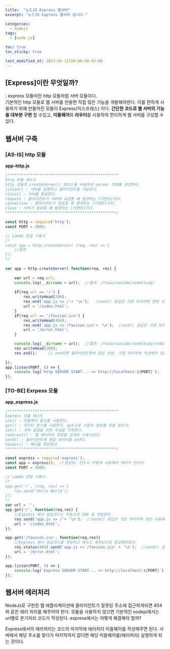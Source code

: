 ```yaml
---
title:  "노드JS Express 웹서버"
excerpt: "노드JS Express 웹서버 입니다."

categories:
  - nodejs
tags:
  - [node.js]

toc: true
toc_sticky: true

last_modified_at: 2023-03-12T20:00:00-05:00
---
```


## [Express]이란 무엇일까?
: express 모듈이란 http 모듈처럼 서버 모듈이다.  
기본적인 http 모듈로 웹 서버를 만들면 직접 많은 기능을 개발해야한다. 
이를 편하게 사용하기 위해 만들어진 모듈이 Express(익스프레스) 이다. 
**간단한 코드로 웹 서버의 기능을 대부분 구현** 할 수있고, **미들웨어**와 **라우터**를 사용하여 편리하게 웹 서버를 구성할 수 있다.

## 웹서버 구축
### [AS-IS] http 모듈
**app-http.js**
```js
/*************************************************
http 모듈 메소드
http 모듈의 createServer() 메소드를 사용하여 server 객체를 생성한다.
listen() : 서버를 실행하고 클라이언트를 기달린다.
close() : 서버를 종료한다.
request : 클라이언트가 서버에 요청할 때 발생하는 [이벤트]이다.
connection : 클라이언트가 접속할 때 발생하는 [이벤트]이다.
close : 서버가 종료될 때 발생하는 [이벤트]이다.
*************************************************/

const http = require('http');
const PORT = 3000;

// Lamda 문법 사용시
/*
const app = http.createServer( (req, res) => {
	//중략
});
*/

var app = http.createServer( function(req, res) {
	
	var url = req.url;
	console.log(__dirname + url);  //결과: /fswas/wasadm/nodeStudy/
	
	if(req.url == '/') {
        res.writeHead(200);
        res.end('app.js >> /'+ '\n');   //end() 응답은 가장 마지막에 한번 사용해야함
        url = '/index.html';        
    }
    if(req.url == '/favicon.ico') {
        res.writeHead(404);
		res.end('app.js >> /favicon.ico'+ '\n');  //end() 응답은 가장 마지막에 한번 사용해야함
        url = '/error.html';        
    }

    console.log(__dirname + url);  //결과: /fswas/wasadm/nodeStudy/index.html
    res.writeHead(200);
    res.end();     // end하면 클라이언트한테 응답 보냄. 가장 마지막에 작성해야 정상작동 한다.
    
});
app.listen(PORT, () => {
	console.log(`http SERVER START... >> http://localhost:${PORT}`);
});

```

### [TO-BE] Exrpess 모듈

**app_express.js**  
```js
/*************************************************
Express 모듈 메소드
use() : 미들웨어 함수를 사용한다.
get() : 라우터 함수를 사용한다. get으로 사용자 정보를 전달 받는다.
set() : 서버 설정을 위한 속성을 지정한다.
redirect() : 웹 페이지의 경로를 강제로 이동시킨다.
send() : 클라이언트에 응답 데이터를 보낸다.
header() : 헤더를 확인한다.
*************************************************/

const express = require('express');
const app = express();  //생성자: 반드시 이렇게 사용해야 에러가 안난다.
const PORT = 3000;

// Lamda 문법 사용시
/*
app.get('/', (req, res) => {
    res.send('Hello World');
});
*/
var url = '';
app.get('/', function(req,res) {
    //Express 에서 응답코드는 자동으로 200 을 셋팅한다
    res.send('app.js >> /'+ '\n');  //send() 응답은 가장 마지막에 한번 사용해야함
    url = '/index.html';
});

app.get('/favicon.ico', function(req,res){
	//Express 에서 응답코드를 셋팅하고 메소드 체이닝으로 응답해보았다.
    res.status(404).send('app.js >> /favicon.ico' + '\n');  //send() 응답은 가장 마지막에 한번 사용해야함
    url = '/error.html';
});

app.listen(PORT, () => {
	console.log(`Express SERVER START... >> http://localhost:${PORT}`);
});

```

## 웹서버 에러처리
NodeJs로 구현한 웹 애플리케이션에 클라이언트가 잘못된 주소에 접근하게되면 404 와 같은 에러 처리를 해주어야 한다. 
모듈을 사용하지 않으면 기본적인 nodejs에서는 url별로 분기처리 코드가 작성된다. express에서는 어떻게 해결해야 할까?
  
Express에서의 에러처리는 코드의 마지막에 에러처리 미들웨어를 작성해주면 된다. 서버에서 해당 주소를 찾다가 마지막까지 없다면
해당 미들웨어를(에러처리) 실행하게 되는 것이다.
